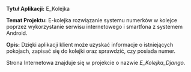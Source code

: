 **Tytuł Aplikacji:** E_Kolejka

**Temat Projektu:** E-kolejka rozwiązanie systemu numerków w kolejce poprzez wykorzystanie serwisu internetowego i smartfona z systemem Android.

**Opis:**  Dzięki aplikacji klient może uzyskać informacje o istniejących pokojach, zapisać się do kolejki oraz sprawdzić, czy posiada numer.

Strona Internetowa znajduje się w projekcie o nazwie *E_Kolejka_Django*.